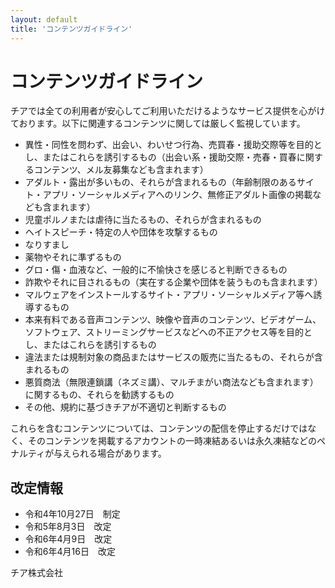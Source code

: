 ```yaml
---
layout: default
title: 'コンテンツガイドライン'
---
```


# コンテンツガイドライン
チアでは全ての利用者が安心してご利用いただけるようなサービス提供を心がけております。以下に関連するコンテンツに関しては厳しく監視しています。

 - 異性・同性を問わず、出会い、わいせつ⾏為、売買春・援助交際等を⽬的とし、またはこれらを誘引するもの（出会い系・援助交際・売春・買春に関するコンテンツ、メル友募集なども含まれます）
 - アダルト・露出が多いもの、それらが含まれるもの（年齢制限のあるサイト・アプリ・ソーシャルメディアへのリンク、無修正アダルト画像の掲載なども含まれます）
 - 児童ポルノまたは虐待に当たるもの、それらが含まれるもの
 - ヘイトスピーチ・特定の人や団体を攻撃するもの
 - なりすまし
 - 薬物やそれに準ずるもの
 - グロ・傷・血液など、一般的に不愉快さを感じると判断できるもの
 - 詐欺やそれに目されるもの（実在する企業や団体を装うものも含まれます）
 - マルウェアをインストールするサイト・アプリ・ソーシャルメディア等へ誘導するもの
 - 本来有料である音声コンテンツ、映像や音声のコンテンツ、ビデオゲーム、ソフトウェア、ストリーミングサービスなどへの不正アクセス等を目的とし、またはこれらを誘引するもの
 - 違法または規制対象の商品またはサービスの販売に当たるもの、それらが含まれるもの
 - 悪質商法（無限連鎖講（ネズミ講）、マルチまがい商法なども含まれます）に関するもの、それらを勧誘するもの
 - その他、規約に基づきチアが不適切と判断するもの

これらを含むコンテンツについては、コンテンツの配信を停止するだけではなく、そのコンテンツを掲載するアカウントの一時凍結あるいは永久凍結などのペナルティが与えられる場合があります。

## 改定情報
* 令和4年10月27日　制定
* 令和5年8月3日　改定
* 令和6年4月9日　改定
* 令和6年4月16日　改定

チア株式会社